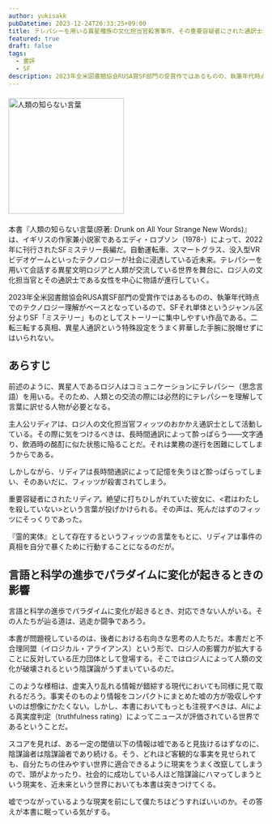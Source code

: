 ```yaml
---
author: yukisakk
pubDatetime: 2023-12-24T20:33:25+09:00
title: テレパシーを用いる異星種族の文化担当官殺害事件、その重要容疑者にされた通訳士が自ら捜査を始めるSFミステリー——『人類の知らない言葉』
featured: true
draft: false
tags:
  - 書評
  - SF
description: 2023年全米図書館協会RUSA賞SF部門の受賞作ではあるものの、執筆年代時点でのテクノロジー理解がベースとなっているので、SFそれ単体というジャンル区分よりSF「ミステリー」ものとしてストーリーに集中しやすい作品である。
---
```


<div style="margin: 20px 0">
<a href="https://www.amazon.co.jp/dp/4488795013/ref=nosim?tag=revbooks03-22" class="inline-block" style="margin: 0; padding: 0; border-width: 0;">     
<img src="https://images-na.ssl-images-amazon.com/images/P/4488795013.09.LZZZZZZZ.jpg" alt="人類の知らない言葉" style="width: 228px; height: auto; border-radius: 0; margin: 0; padding: 0;"> 
</a>
</div>

本書『人類の知らない言葉(原著: Drunk on All Your Strange New Words)』は、イギリスの作家兼小説家であるエディ・ロブソン（1978-）によって、2022年に刊行されたSFミステリー長編だ。自動運転車、スマートグラス、没入型VRビデオゲームといったテクノロジーが社会に浸透している近未来。テレパシーを用いて会話する異星文明ロジアと人類が交流している世界を舞台に、ロジ人の文化担当官とその通訳士である女性を中心に物語が進行していく。

2023年全米図書館協会RUSA賞SF部門の受賞作ではあるものの、執筆年代時点でのテクノロジー理解がベースとなっているので、SFそれ単体というジャンル区分よりSF「ミステリー」ものとしてストーリーに集中しやすい作品である。二転三転する真相、異星人通訳という特殊設定をうまく昇華した手腕に脱帽せずにはいられない。

## あらすじ

前述のように、異星人であるロジ人はコミュニケーションにテレパシー（思念言語）を用いる。そのため、人類との交流の際には必然的にテレパシーを理解して言葉に訳せる人物が必要となる。

主人公リディアは、ロジ人の文化担当官フィッツのおかかえ通訳士として活動している。その際に気をつけるべきは、長時間通訳によって酔っぱらう——文字通り、飲酒時の酩酊に似た状態に陥ることだ。それは業務の遂行を困難にしてしまうからである。

しかしながら、リディアは長時間通訳によって記憶を失うほど酔っぱらってしまい、そのあいだに、フィッツが殺害されてしまう。

重要容疑者にされたリディア。絶望に打ちひしがれていた彼女に、<君はわたしを殺していない>という言葉が投げかけられる。その声は、死んだはずのフィッツにそっくりであった。

『霊的実体』として存在するというフィッツの言葉をもとに、リディアは事件の真相を自分で暴くために行動することになるのだが。

## 言語と科学の進歩でパラダイムに変化が起きるときの影響

言語と科学の進歩でパラダイムに変化が起きるとき、対応できない人がいる。その人たちが辿る道は、逃走か闘争であろう。

本書が問題視しているのは、後者における右向きな思考の人たちだ。本書だと不合理同盟（イロジカル・アライアンス）という形で、ロジ人の影響力が拡大することに反対している圧力団体として登場する。そこではロジ人によって人類の文化が破壊されるという陰謀論がうずまいているのだ。

このような様相は、虚実入り乱れる情報が錯綜する現代においても同様に見て取れるだろう。事実そのものより情報をコンパクトにまとめた嘘の方が吸収しやすいのは想像にかたくない。しかし、本書においてもっとも注視すべきは、AIによる真実度判定（truthfulness rating）によってニュースが評価されている世界であるということだ。

スコアを見れば、ある一定の閾値以下の情報は嘘であると見抜けるはずなのに、陰謀論者は陰謀論者であり続ける。そう、どれほど客観的な事実を見せられても、自分たちの住みやすい世界に適合できるように現実をうまく改竄してしまうので、頭がよかったり、社会的に成功している人ほど陰謀論にハマってしまうという現実を、近未来という世界においても本書は突きつけてくる。

嘘でつながっているような現実を前にして僕たちはどうすればいいのか。その答えが本書に眠っている気がする。
